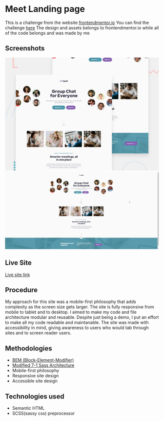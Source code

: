 # Meet Landing page
This is a challenge from the website [frontendmentor.io](https://www.frontendmentor.io)
You can find the challenge [here](https://www.frontendmentor.io/challenges/meet-landing-page-rbTDS6OUR)
The design and assets belongs to frontendmentor.io 
while all of the code belongs and was made by me

## Screenshots
![Design Target](./design-target.jpg)
![Project Result](./project-result.png)

## Live Site
[Live site link](https://meet-landing-page-smoky.vercel.app/)

## Procedure
My approach for this site was a mobile-first philosophy that adds complexity as the
screen size gets larger. The site is fully responsive from mobile to tablet and to desktop.
I aimed to make my code and file architecture modular and reusable. Despite just being a demo, I put an effort to make all my code readable and maintanable. The site was made with accessibility in mind, giving awareness to users who would tab through sites and to screen reader users.

## Methodologies
- [BEM (Block-Element-Modifier)](http://getbem.com/)
- [Modified 7-1 Sass Architecture](https://sass-guidelin.es/#architecture)
- Mobile-first philosophy
- Responsive site design
- Accessible site design

## Technologies used
- Semantic HTML
- SCSS(sassy css) preprocessor
